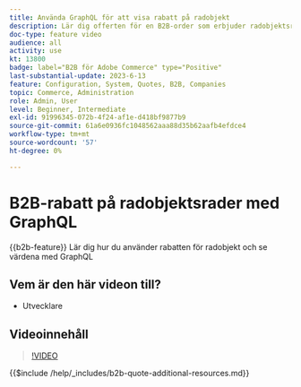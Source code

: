 ```yaml
---
title: Använda GraphQL för att visa rabatt på radobjekt
description: Lär dig offerten för en B2B-order som erbjuder radobjektsrabatt med GraphQL
doc-type: feature video
audience: all
activity: use
kt: 13800
badge: label="B2B för Adobe Commerce" type="Positive"
last-substantial-update: 2023-6-13
feature: Configuration, System, Quotes, B2B, Companies
topic: Commerce, Administration
role: Admin, User
level: Beginner, Intermediate
exl-id: 91996345-072b-4f24-af1e-d418bf9877b9
source-git-commit: 61a6e0936fc1048562aaa88d35b62aafb4efdce4
workflow-type: tm+mt
source-wordcount: '57'
ht-degree: 0%

---
```


# B2B-rabatt på radobjektsrader med GraphQL

{{b2b-feature}}
Lär dig hur du använder rabatten för radobjekt och se värdena med GraphQL

## Vem är den här videon till?

- Utvecklare

## Videoinnehåll

>[!VIDEO](https://video.tv.adobe.com/v/3420419?learn=on)

{{$include /help/_includes/b2b-quote-additional-resources.md}}

